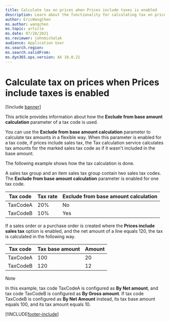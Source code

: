 ```yaml
---
title: Calculate tax on prices when Prices include taxes is enabled
description: Learn about the functionality for calculating tax on prices when the Prices include taxes option is enabled, including an overview on aspects of tax codes.
author: EricWangChen
ms.author: wangchen
ms.topic: article
ms.date: 07/28/2021
ms.reviewer: johnmichalak
audience: Application User
ms.search.region: 
ms.search.validFrom: 
ms.dyn365.ops.version: AX 10.0.21
---
```


# Calculate tax on prices when Prices include taxes is enabled

[!include [banner](../../includes/banner.md)]


This article provides information about how the **Exclude from base amount calculation** parameter of a tax code is used.

You can use the **Exclude from base amount calculation** parameter to calculate tax amounts in a flexible way. When this parameter is enabled for a tax code, if prices include sales tax, the Tax calculation service calculates tax amounts for the marked sales tax code as if it wasn't included in the base amount.

The following example shows how the tax calculation is done. 

A sales tax group and an item sales tax group contain two sales tax codes. The **Exclude from base amount calculation** parameter is enabled for one tax code.

| Tax code | Tax rate | Exclude from base amount calculation |
|----------|----------|--------------------------------------|
| TaxCodeA | 20% | No |
| TaxCodeB | 10% | Yes |

If a sales order or a purchase order is created where the **Prices include sales tax** option is enabled, and the net amount of a line equals 120, the tax is calculated in the following way.

| Tax code | Tax base amount | Amount |
|----------|-----------------|--------|
| TaxCodeA | 100 | 20 |
| TaxCodeB | 120 | 12 |

> [!NOTE]
> In this example, tax code TaxCodeA is configured as **By Net amount**, and tax code TaxCodeB is configured as **By Gross amount**. If tax code TaxCodeB is configured as **By Net Amount** instead, its tax base amount equals 100, and its tax amount equals 10.

[!INCLUDE[footer-include](../../../includes/footer-banner.md)]
